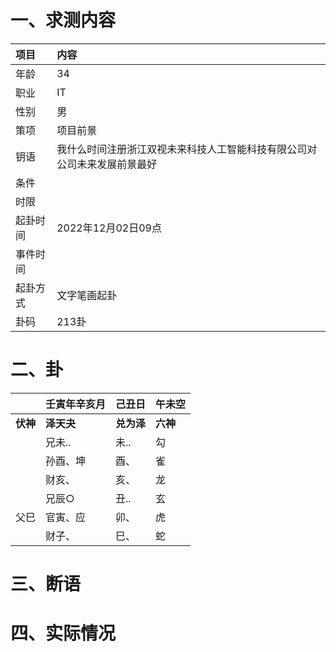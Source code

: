 # 一、求测内容
|项目|内容|
|:-|:-|
|年龄|34|
|职业|IT|
|性别|男|
|策项|项目前景|
|钥语|我什么时间注册浙江双视未来科技人工智能科技有限公司对公司未来发展前景最好|
|条件||
|时限||
|起卦时间|2022年12月02日09点|
|事件时间||
|起卦方式|文字笔画起卦|
|卦码|213卦|

# 二、卦
||壬寅年辛亥月|己丑日|午未空|
|:-|:-|:-|:-|
|**伏神**|**泽天夬**|**兑为泽**|**六神**|
||兄未..|未..|勾|
||孙酉、坤|酉、|雀|
||财亥、|亥、|龙|
||兄辰○|丑..|玄|
|父巳|官寅、应|卯、|虎|
||财子、|巳、|蛇|


# 三、断语

# 四、实际情况